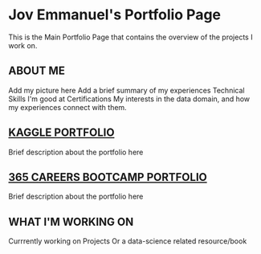 # Jov Emmanuel's Portfolio Page
This is the Main Portfolio Page that contains the overview of the projects I work on.

## ABOUT ME
Add my picture here
Add a brief summary of my experiences
Technical Skills I'm good at
Certifications
My interests in the data domain, and how my experiences connect with them.


## [KAGGLE PORTFOLIO](https://jovemmanuelre.github.io/Kaggle-Projects-on-Github-Pages/)
Brief description about the portfolio here

## [365 CAREERS BOOTCAMP PORTFOLIO](https://jovemmanuelre.github.io/Data-Science-Bootcamp-Projects-on-Github-Pages/)
Brief description about the portfolio here

## WHAT I'M WORKING ON
Currrently working on
Projects
Or a data-science related resource/book
